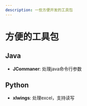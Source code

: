 ```yaml
---
description: 一些方便开发的工具包
---
```


# 方便的工具包

## Java

* **JCommaner**: 处理java命令行参数

## Python

* **xlwings**: 处理excel，支持读写